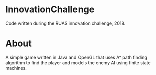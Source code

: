 # InnovationChallenge
Code written during the RUAS innovation challenge, 2018. <br>

# About
A simple game written in Java and OpenGL that uses A* path finding algorithm to find the player and models the enemy AI using finite state machines.
